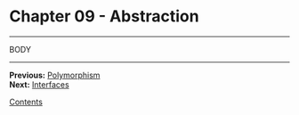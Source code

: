 # Chapter 09 - Abstraction

---

BODY

---

**Previous:** [Polymorphism](./08-polymorphism.md)  
**Next:** [Interfaces](./10-interfaces.md)

[Contents](./readme.md)